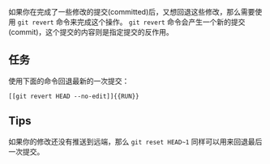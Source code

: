 如果你在完成了一些修改的提交(committed)后，又想回退这些修改，那么需要使用 `git revert` 命令来完成这个操作。 `git revert` 命令会产生一个新的提交(commit)，这个提交的内容则是指定提交的反作用。

## 任务

使用下面的命令回退最新的一次提交：

```
[[git revert HEAD --no-edit]]{{RUN}}
```

## Tips

如果你的修改还没有推送到远端，那么 `git reset HEAD~1` 同样可以用来回退最后一次提交。
